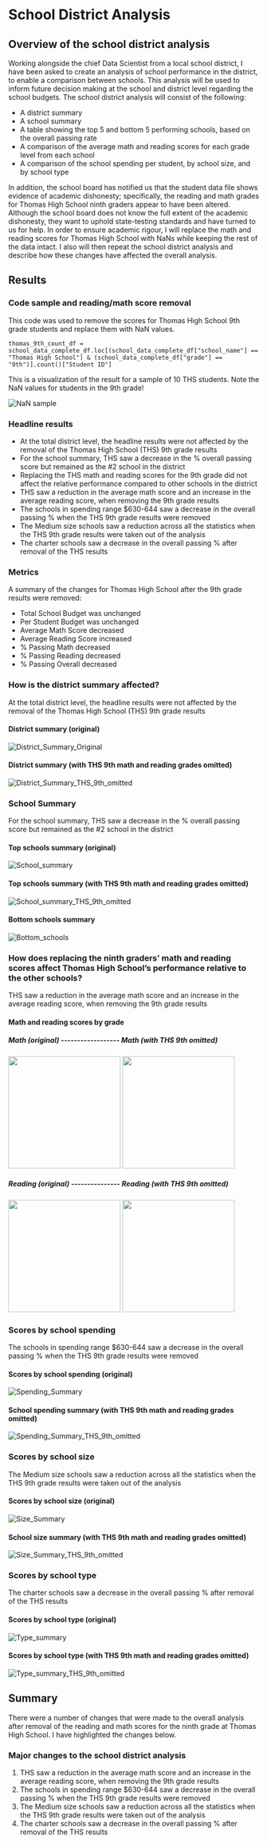 # School District Analysis
## Overview of the school district analysis
Working alongside the chief Data Scientist from a local school district, I have been asked to create an analysis of school performance in the district, to enable a comparison between schools. This analysis will be used to inform future decision making at the school and district level regarding the school budgets. The school district analysis will consist of the following:

- A district summary
- A school summary
- A table showing the top 5 and bottom 5 performing schools, based on the overall passing rate
- A comparison of the average math and reading scores for each grade level from each school
- A comparison of the school spending per student, by school size, and by school type

In addition, the school board has notified us that the student data file shows evidence of academic dishonesty; specifically, the reading and math grades for Thomas High School ninth graders appear to have been altered. Although the school board does not know the full extent of the academic dishonesty, they want to uphold state-testing standards and have turned to us for help. In order to ensure academic rigour, I will replace the math and reading scores for Thomas High School with NaNs while keeping the rest of the data intact. I also will then repeat the school district analysis and describe how these changes have affected the overall analysis.
## Results
### Code sample and reading/math score removal
This code was used to remove the scores for Thomas High School 9th grade students and replace them with NaN values.
```
thomas_9th_count_df = school_data_complete_df.loc[(school_data_complete_df["school_name"] == "Thomas High School") & (school_data_complete_df["grade"] == "9th")].count()["Student ID"] 
```
This is a visualization of the result for a sample of 10 THS students. Note the NaN values for students in the 9th grade!

![NaN sample](https://github.com/luke-c-newell/School_District_Analysis/blob/main/Resources/NaN_sample.png)

### Headline results
- At the total district level, the headline results were not affected by the removal of the Thomas High School (THS) 9th grade results
- For the school summary, THS saw a decrease in the % overall passing score but remained as the #2 school in the district
- Replacing the THS math and reading scores for the 9th grade did not affect the relative performance compared to other schools in the district
- THS saw a reduction in the average math score and an increase in the average reading score, when removing the 9th grade results
- The schools in spending range $630-644 saw a decrease in the overall passing % when the THS 9th grade results were removed
- The Medium size schools saw a reduction across all the statistics when the THS 9th grade results were taken out of the analysis
- The charter schools saw a decrease in the overall passing % after removal of the THS results
### Metrics
A summary of the changes for Thomas High School after the 9th grade results were removed:
- Total School Budget was unchanged
- Per Student Budget was unchanged
- Average Math Score decreased
- Average Reading Score increased
- % Passing Math decreased
- % Passing Reading decreased
- % Passing Overall decreased

### How is the district summary affected?
At the total district level, the headline results were not affected by the removal of the Thomas High School (THS) 9th grade results
#### District summary (original)
![District_Summary_Original](https://github.com/luke-c-newell/School_District_Analysis/blob/main/Resources/District_Summary_Original.png)
#### District summary (with THS 9th math and reading grades omitted)
![District_Summary_THS_9th_omitted](https://github.com/luke-c-newell/School_District_Analysis/blob/main/Resources/District_Summary_THS_9th_omitted.png)
### School Summary
For the school summary, THS saw a decrease in the % overall passing score but remained as the #2 school in the district
#### Top schools summary (original)
![School_summary](https://github.com/luke-c-newell/School_District_Analysis/blob/main/Resources/School_summary.png)
#### Top schools summary (with THS 9th math and reading grades omitted)
![School_summary_THS_9th_omitted](https://github.com/luke-c-newell/School_District_Analysis/blob/main/Resources/School_summary_THS_9th_omitted.png)
#### Bottom schools summary
![Bottom_schools](https://github.com/luke-c-newell/School_District_Analysis/blob/main/Resources/Bottom_schools.png)
### How does replacing the ninth graders’ math and reading scores affect Thomas High School’s performance relative to the other schools?
THS saw a reduction in the average math score and an increase in the average reading score, when removing the 9th grade results
#### Math and reading scores by grade
##### Math (original) ------------------ Math (with THS 9th omitted)
<img src="https://github.com/luke-c-newell/School_District_Analysis/blob/main/Resources/Math_summary.png" width="225"/> <img src="https://github.com/luke-c-newell/School_District_Analysis/blob/main/Resources/Math_summary_THS_9th_omitted.png" width="225"/> 

##### Reading (original) --------------- Reading (with THS 9th omitted)
<img src="https://github.com/luke-c-newell/School_District_Analysis/blob/main/Resources/Reading_summary.png" width="225"/> <img src="https://github.com/luke-c-newell/School_District_Analysis/blob/main/Resources/Reading_summary_THS_9th_omitted.png" width="225"/> 

### Scores by school spending
The schools in spending range $630-644 saw a decrease in the overall passing % when the THS 9th grade results were removed
#### Scores by school spending (original)
![Spending_Summary](https://github.com/luke-c-newell/School_District_Analysis/blob/main/Resources/Spending_summary.png)
#### School spending summary (with THS 9th math and reading grades omitted)
![Spending_Summary_THS_9th_omitted](https://github.com/luke-c-newell/School_District_Analysis/blob/main/Resources/Spending_summary_THS_9th_omitted.png)
### Scores by school size
The Medium size schools saw a reduction across all the statistics when the THS 9th grade results were taken out of the analysis
#### Scores by school size (original)
![Size_Summary](https://github.com/luke-c-newell/School_District_Analysis/blob/main/Resources/Size_summary.png)
#### School size summary (with THS 9th math and reading grades omitted)
![Size_Summary_THS_9th_omitted](https://github.com/luke-c-newell/School_District_Analysis/blob/main/Resources/Size_summary_THS_9th_omitted.png)
### Scores by school type
The charter schools saw a decrease in the overall passing % after removal of the THS results
#### Scores by school type (original)
![Type_summary](https://github.com/luke-c-newell/School_District_Analysis/blob/main/Resources/Type_summary.png)
#### Scores by school type (with THS 9th math and reading grades omitted)
![Type_summary_THS_9th_omitted](https://github.com/luke-c-newell/School_District_Analysis/blob/main/Resources/Type_summary_THS_9th_omitted.png)
## Summary
There were a number of changes that were made to the overall analysis after removal of the reading and math scores for the ninth grade at Thomas High School. I have highlighted the changes below.
### Major changes to the school district analysis
1. THS saw a reduction in the average math score and an increase in the average reading score, when removing the 9th grade results
2. The schools in spending range $630-644 saw a decrease in the overall passing % when the THS 9th grade results were removed
3. The Medium size schools saw a reduction across all the statistics when the THS 9th grade results were taken out of the analysis
4. The charter schools saw a decrease in the overall passing % after removal of the THS results